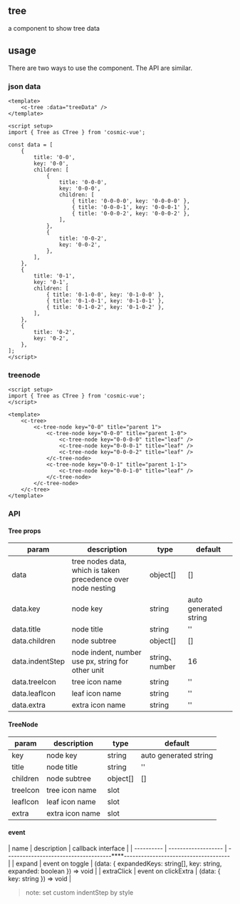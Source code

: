 ## tree

a component to show tree data

## usage

There are two ways to use the component. The API are similar.

### json data

```vue
<template>
    <c-tree :data="treeData" />
</template>

<script setup>
import { Tree as CTree } from 'cosmic-vue';

const data = [
    {
        title: '0-0',
        key: '0-0',
        children: [
            {
                title: '0-0-0',
                key: '0-0-0',
                children: [
                    { title: '0-0-0-0', key: '0-0-0-0' },
                    { title: '0-0-0-1', key: '0-0-0-1' },
                    { title: '0-0-0-2', key: '0-0-0-2' },
                ],
            },
            {
                title: '0-0-2',
                key: '0-0-2',
            },
        ],
    },
    {
        title: '0-1',
        key: '0-1',
        children: [
            { title: '0-1-0-0', key: '0-1-0-0' },
            { title: '0-1-0-1', key: '0-1-0-1' },
            { title: '0-1-0-2', key: '0-1-0-2' },
        ],
    },
    {
        title: '0-2',
        key: '0-2',
    },
];
</script>
```

### treenode

```vue
<script setup>
import { Tree as CTree } from 'cosmic-vue';
</script>

<template>
    <c-tree>
        <c-tree-node key="0-0" title="parent 1">
            <c-tree-node key="0-0-0" title="parent 1-0">
                <c-tree-node key="0-0-0-0" title="leaf" />
                <c-tree-node key="0-0-0-1" title="leaf" />
                <c-tree-node key="0-0-0-2" title="leaf" />
            </c-tree-node>
            <c-tree-node key="0-0-1" title="parent 1-1">
                <c-tree-node key="0-0-1-0" title="leaf" />
            </c-tree-node>
        </c-tree-node>
    </c-tree>
</template>
```

### API

#### Tree props

| param           | description                                                  | type           | default               |
| --------------- | ------------------------------------------------------------ | -------------- | --------------------- |
| data            | tree nodes data, which is taken precedence over node nesting | object[]       | []                    |
| data.key        | node key                                                     | string         | auto generated string |
| data.title      | node title                                                   | string         | ''                    |
| data.children   | node subtree                                                 | object[]       | []                    |
| data.indentStep | node indent, number use px, string for other unit            | string、number | 16                    |
| data.treeIcon   | tree icon name                                               | string         | ''                    |
| data.leafIcon   | leaf icon name                                               | string         | ''                    |
| data.extra      | extra icon name                                              | string         | ''                    |

#### TreeNode

| param    | description     | type     | default               |
| -------- | --------------- | -------- | --------------------- |
| key      | node key        | string   | auto generated string |
| title    | node title      | string   | ''                    |
| children | node subtree    | object[] | []                    |
| treeIcon | tree icon name  | slot     |                       |
| leafIcon | leaf icon name  | slot     |                       |
| extra    | extra icon name | slot     |                       |

#### event

| name       | description         | callback interface                                                         |
| ---------- | ------------------- | -------------------------------------****------------------------------------- |
| expand     | event on toggle     | (data: { expandedKeys: string[], key: string, expanded: boolean }) => void |
| extraClick | event on clickExtra | (data: { key: string }) => void                                            |

> note: set custom indentStep by style
